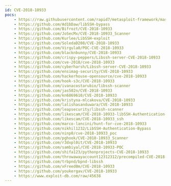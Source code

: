 ```yaml
---
id: CVE-2018-10933
pocs:
    - https://raw.githubusercontent.com/rapid7/metasploit-framework/master/modules/auxiliary/scanner/ssh/libssh_auth_bypass.rb
    - https://github.com/Ad1bDaw/libSSH-bypass
    - https://github.com/Bifrozt/CVE-2018-10933
    - https://github.com/JoSecMx/CVE-2018-10933_Scanner
    - https://github.com/Kurlee/LibSSH-exploit
    - https://github.com/SoledaD208/CVE-2018-10933
    - https://github.com/Virgula0/POC-CVE-2018-10933
    - https://github.com/blacknbunny/CVE-2018-10933
    - https://github.com/crispy-peppers/Libssh-server-CVE-2018-10933
    - https://github.com/cve-2018/cve-2018-10933
    - https://github.com/cyberharsh/Libssh-server-CVE-2018-10933
    - https://github.com/ensimag-security/CVE-2018-10933
    - https://github.com/hackerhouse-opensource/cve-2018-10933
    - https://github.com/hook-s3c/CVE-2018-10933
    - https://github.com/ivanacostarubio/libssh-scanner
    - https://github.com/jas502n/CVE-2018-10933
    - https://github.com/kn6869610/CVE-2018-10933
    - https://github.com/kristyna-mlcakova/CVE-2018-10933
    - https://github.com/lalishasanduwara/CVE-2018-10933
    - https://github.com/leapsecurity/libssh-scanner
    - https://github.com/likescam/CVE-2018-10933-libSSH-Authentication-Bypass
    - https://github.com/likescam/CVE-2018-10933_ssh
    - https://github.com/marco-lancini/hunt-for-cve-2018-10933
    - https://github.com/nikhil1232/LibSSH-Authentication-Bypass
    - https://github.com/ninp0/cve-2018-10933_poc
    - https://github.com/pghook/CVE-2018-10933_Scanner
    - https://github.com/r3dxpl0it/CVE-2018-10933
    - https://github.com/sambiyal/CVE-2018-10933-POC
    - https://github.com/shifa123/pythonprojects-CVE-2018-10933
    - https://github.com/throwawayaccount12312312/precompiled-CVE-2018-10933
    - https://github.com/trbpnd/bpnd-libssh
    - https://github.com/xFreed0m/CVE-2018-10933
    - https://github.com/youkergav/CVE-2018-10933
    - https://www.exploit-db.com/raw/45638
---
```

